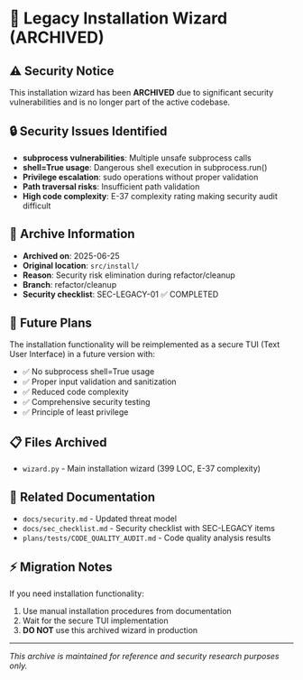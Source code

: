 # 📁 Legacy Installation Wizard (ARCHIVED)

## ⚠️ Security Notice
This installation wizard has been **ARCHIVED** due to significant security vulnerabilities and is no longer part of the active codebase.

## 🔒 Security Issues Identified
- **subprocess vulnerabilities**: Multiple unsafe subprocess calls
- **shell=True usage**: Dangerous shell execution in subprocess.run()
- **Privilege escalation**: sudo operations without proper validation
- **Path traversal risks**: Insufficient path validation
- **High code complexity**: E-37 complexity rating making security audit difficult

## 📅 Archive Information
- **Archived on**: 2025-06-25
- **Original location**: `src/install/`
- **Reason**: Security risk elimination during refactor/cleanup
- **Branch**: refactor/cleanup
- **Security checklist**: SEC-LEGACY-01 ✅ COMPLETED

## 🔄 Future Plans
The installation functionality will be reimplemented as a secure TUI (Text User Interface) in a future version with:
- ✅ No subprocess shell=True usage
- ✅ Proper input validation and sanitization
- ✅ Reduced code complexity
- ✅ Comprehensive security testing
- ✅ Principle of least privilege

## 📋 Files Archived
- `wizard.py` - Main installation wizard (399 LOC, E-37 complexity)

## 🔗 Related Documentation
- `docs/security.md` - Updated threat model
- `docs/sec_checklist.md` - Security checklist with SEC-LEGACY items
- `plans/tests/CODE_QUALITY_AUDIT.md` - Code quality analysis results

## ⚡ Migration Notes
If you need installation functionality:
1. Use manual installation procedures from documentation
2. Wait for the secure TUI implementation
3. **DO NOT** use this archived wizard in production

---
*This archive is maintained for reference and security research purposes only.*
